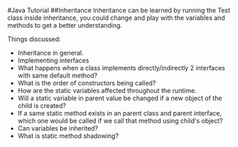 #Java Tutorial
##Inheritance
Inheritance can be learned by running the Test class inside inheritance, you could change and play with the variables and methods to get a better understanding.

Things discussed:

 - Inheritance in general.
 - Implementing interfaces
 - What happens when a class implements directly/indirectly 2 interfaces with same default method?
 - What is the order of constructors being called?
 - How are the static variables affected throughout the runtime.
 - Will a static variable in parent value be changed if a new object of the child is created?
 - If a same static method exists in an parent class and parent interface, which one would be called if we call that method using child's object?
 - Can variables be inherited?
 - What is static method shadowing?
